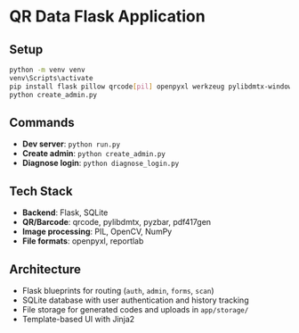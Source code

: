 # QR Data Flask Application

## Setup
```bash
python -m venv venv
venv\Scripts\activate
pip install flask pillow qrcode[pil] openpyxl werkzeug pylibdmtx-windows opencv-python pdf417gen barcode python-python-barcode pyzbar pdf417decoder pyzxing reportlab python-dateutil
python create_admin.py
```

## Commands
- **Dev server**: `python run.py`
- **Create admin**: `python create_admin.py`
- **Diagnose login**: `python diagnose_login.py`

## Tech Stack
- **Backend**: Flask, SQLite
- **QR/Barcode**: qrcode, pylibdmtx, pyzbar, pdf417gen
- **Image processing**: PIL, OpenCV, NumPy
- **File formats**: openpyxl, reportlab

## Architecture
- Flask blueprints for routing (`auth`, `admin`, `forms`, `scan`)
- SQLite database with user authentication and history tracking
- File storage for generated codes and uploads in `app/storage/`
- Template-based UI with Jinja2
